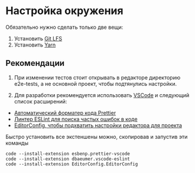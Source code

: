 # Настройка окружения

Обязательно нужно сделать только две вещи:

1. Установить [Git LFS](https://git-lfs.github.com/)
1. Установить [Yarn](https://yarnpkg.com/lang/en/docs/install/)

## Рекомендации

1. При изменении тестов стоит открывать в редакторе директорию e2e-tests, а не основной проект, чтобы подтянулись настройки.

1. Для разработки рекомендуется использовать [VSCode](https://code.visualstudio.com) и следующий список расширений:

- [Автоматический форматер кода Prettier](https://marketplace.visualstudio.com/items?itemName=esbenp.prettier-vscode)
- [Линтер ESLint для поиска частых ошибок в коде](https://marketplace.visualstudio.com/items?itemName=dbaeumer.vscode-eslint)
- [EditorConfig, чтобы подхватить настройки редактора для проекта](https://marketplace.visualstudio.com/items?itemName=EditorConfig.EditorConfig)

Быстро установить все экстеншены можно, скопировав и запустив эти команды

```
code --install-extension esbenp.prettier-vscode
code --install-extension dbaeumer.vscode-eslint
code --install-extension EditorConfig.EditorConfig
```
